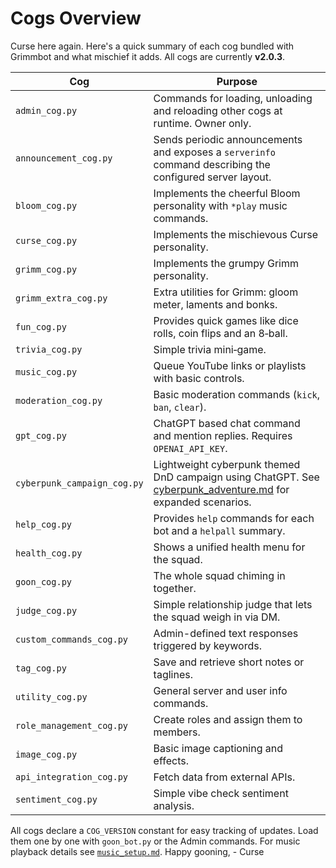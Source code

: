 # Cogs Overview

Curse here again. Here's a quick summary of each cog bundled with Grimmbot and
what mischief it adds. All cogs are currently **v2.0.3**.

| Cog | Purpose |
| --- | ------- |
| `admin_cog.py` | Commands for loading, unloading and reloading other cogs at runtime. Owner only. |
| `announcement_cog.py` | Sends periodic announcements and exposes a `serverinfo` command describing the configured server layout. |
| `bloom_cog.py` | Implements the cheerful Bloom personality with `*play` music commands. |
| `curse_cog.py` | Implements the mischievous Curse personality. |
| `grimm_cog.py` | Implements the grumpy Grimm personality. |
| `grimm_extra_cog.py` | Extra utilities for Grimm: gloom meter, laments and bonks. |
| `fun_cog.py` | Provides quick games like dice rolls, coin flips and an 8‑ball. |
| `trivia_cog.py` | Simple trivia mini‑game. |
| `music_cog.py` | Queue YouTube links or playlists with basic controls. |
| `moderation_cog.py` | Basic moderation commands (`kick`, `ban`, `clear`). |
| `gpt_cog.py` | ChatGPT based chat command and mention replies. Requires `OPENAI_API_KEY`. |
| `cyberpunk_campaign_cog.py` | Lightweight cyberpunk themed DnD campaign using ChatGPT. See [cyberpunk_adventure.md](cyberpunk_adventure.md) for expanded scenarios. |
| `help_cog.py` | Provides `help` commands for each bot and a `helpall` summary. |
| `health_cog.py` | Shows a unified health menu for the squad. |
| `goon_cog.py` | The whole squad chiming in together. |
| `judge_cog.py` | Simple relationship judge that lets the squad weigh in via DM. |
| `custom_commands_cog.py` | Admin-defined text responses triggered by keywords. |
| `tag_cog.py` | Save and retrieve short notes or taglines. |
| `utility_cog.py` | General server and user info commands. |
| `role_management_cog.py` | Create roles and assign them to members. |
| `image_cog.py` | Basic image captioning and effects. |
| `api_integration_cog.py` | Fetch data from external APIs. |
| `sentiment_cog.py` | Simple vibe check sentiment analysis. |

All cogs declare a `COG_VERSION` constant for easy tracking of updates. Load them one by one with `goon_bot.py` or the Admin commands.
For music playback details see [`music_setup.md`](music_setup.md).
Happy gooning, - Curse
